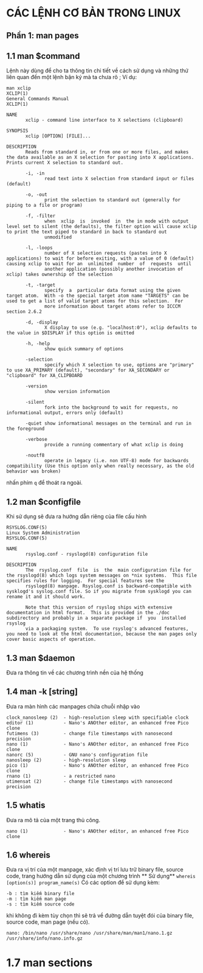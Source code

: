 # CÁC LỆNH CƠ BẢN TRONG LINUX
  
##  Phần 1: man pages

## 1.1 man $command

Lệnh này dùng để  cho ta thông tin chi tiết về cách sử dụng và những thứ liên quan đến một lệnh bận ký mà ta chưa rõ
; Ví dụ: 
```
man xclip
XCLIP(1)                                                                                General Commands Manual                                                                               XCLIP(1)

NAME
       xclip - command line interface to X selections (clipboard)

SYNOPSIS
       xclip [OPTION] [FILE]...

DESCRIPTION
       Reads from standard in, or from one or more files, and makes the data available as an X selection for pasting into X applications. Prints current X selection to standard out.

       -i, -in
              read text into X selection from standard input or files (default)

       -o, -out
              print the selection to standard out (generally for piping to a file or program)

       -f, -filter
              when  xclip  is  invoked  in  the in mode with output level set to silent (the defaults), the filter option will cause xclip to print the text piped to standard in back to standard out
              unmodified

       -l, -loops
              number of X selection requests (pastes into X applications) to wait for before exiting, with a value of 0 (default) causing xclip to wait for an  unlimited  number  of  requests  until
              another application (possibly another invocation of xclip) takes ownership of the selection

       -t, -target
              specify  a  particular data format using the given target atom.  With -o the special target atom name "TARGETS" can be used to get a list of valid target atoms for this selection.  For
              more information about target atoms refer to ICCCM section 2.6.2

       -d, -display
              X display to use (e.g. "localhost:0"), xclip defaults to the value in $DISPLAY if this option is omitted

       -h, -help
              show quick summary of options

       -selection
              specify which X selection to use, options are "primary" to use XA_PRIMARY (default), "secondary" for XA_SECONDARY or "clipboard" for XA_CLIPBOARD

       -version
              show version information

       -silent
              fork into the background to wait for requests, no informational output, errors only (default)

       -quiet show informational messages on the terminal and run in the foreground

       -verbose
              provide a running commentary of what xclip is doing

       -noutf8
              operate in legacy (i.e. non UTF-8) mode for backwards compatibility (Use this option only when really necessary, as the old behavior was broken)

``` 
nhấn phím `q` để thoát ra ngoài.

## 1.2 man $configfile
Khi sử dụng sẽ đưa ra hướng dẫn riêng của file cấu hình
```
RSYSLOG.CONF(5)                                                                       Linux System Administration                                                                      RSYSLOG.CONF(5)

NAME
       rsyslog.conf - rsyslogd(8) configuration file

DESCRIPTION
       The  rsyslog.conf  file  is  the  main configuration file for the rsyslogd(8) which logs system messages on *nix systems.  This file specifies rules for logging.  For special features see the
       rsyslogd(8) manpage. Rsyslog.conf is backward-compatible with sysklogd's syslog.conf file. So if you migrate from sysklogd you can rename it and it should work.

       Note that this version of rsyslog ships with extensive documentation in html format.  This is provided in the ./doc subdirectory and probably in a separate package if  you  installed  rsyslog
       via a packaging system.  To use rsyslog's advanced features, you need to look at the html documentation, because the man pages only cover basic aspects of operation.

```

## 1.3 man $daemon
Đưa ra thông tin về các chương trình nền của hệ thống 

## 1.4 man -k [string]
Đưa ra màn hình các manpages chứa chuỗi nhập vào 
```
clock_nanosleep (2)  - high-resolution sleep with specifiable clock
editor (1)           - Nano's ANOther editor, an enhanced free Pico clone
futimens (3)         - change file timestamps with nanosecond precision
nano (1)             - Nano's ANOther editor, an enhanced free Pico clone
nanorc (5)           - GNU nano's configuration file
nanosleep (2)        - high-resolution sleep
pico (1)             - Nano's ANOther editor, an enhanced free Pico clone
rnano (1)            - a restricted nano
utimensat (2)        - change file timestamps with nanosecond precision
``` 
## 1.5 whatis 
Đưa ra mô tả của một trang thủ công.
```
nano (1)             - Nano's ANOther editor, an enhanced free Pico clone
```

## 1.6 whereis 
Đưa ra vị trí của một manpage, xác định vị trí lưu trữ binary file, source code, trang hướng dẫn sử dụng của một chương trình
** Sử dụng**
`whereis [option(s)] program_name(s)`
Có các option để sử dụng kèm:
```
-b : tìm kiếm binary file
-m : tìm kiếm man page
-s : tìm kiếm source code 
```

khi không đi kèm tùy chọn thì sẽ trả về đường dẫn tuyệt đói của binary file, source code, man page (nếu có).
```
nano: /bin/nano /usr/share/nano /usr/share/man/man1/nano.1.gz /usr/share/info/nano.info.gz
```
# 1.7 man sections

































































